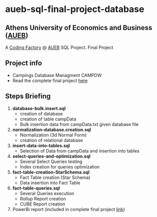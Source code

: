 # aueb-sql-final-project-database

## Athens University of Economics and Business ([AUEB](https://aueb.gr/))
A [Coding Factory](https://codingfactory.aueb.gr/) @ [AUEB](https://aueb.gr/) SQL Project. Final Project

## Project info
- Campings Database Managment CAMPDW
- Read the complete final project [here](https://docs.google.com/document/d/1HrqLT3ozYDMu_xx_N4iPkm_lM2L2IUTUMjzC2TET6dU/edit?usp=share_link)

## Steps Briefing
1. **database-bulk.insert.sql**
    - creation of database
    - creation of table campData
    - Bulk insertion data from campData.txt given database file
2. **normalization-database.creation.sql**
    - Normalization (3d Normal Form)
    - creation of relational database
3. **insert-data-into-tables.sql**
    - Selection of Data from campData and insertion into tables
4. **select-queries-and-optimization.sql**
    - Several Select Queries testing
    - Index creation for queries optimization
 5. **fact-table-creation-StarSchema.sql**
    - Fact Table creation (Star Schema)
    - Data insertion into Fact Table
 6. **fact-table-queries.sql**
    - Several Queries execution
    - Rollup Report creation
    - CUBE Report creation
 7. PowerBi report (included in complete final project [link](https://docs.google.com/document/d/1HrqLT3ozYDMu_xx_N4iPkm_lM2L2IUTUMjzC2TET6dU/edit?usp=share_link))

